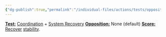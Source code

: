 ```yaml
---
{"dg-publish":true,"permalink":"/individual-files/actions/tests/opposition-tests/correct/"}
---
```


**[Test:](Tests.md)** [Coordination](Skills.md) + [System Recovery](Tuning.md)
**[Opposition:](Opposition.md)** None (default)
**[Score:](Score.md)** [Recover](Recovery.md) [stability](Stability.md).